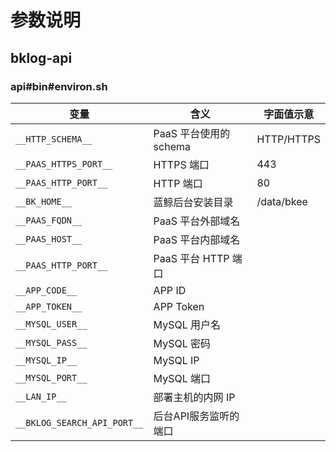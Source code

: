 # 参数说明

## bklog-api

### api#bin#environ.sh

| 变量                        | 含义                   | 字面值示意 |
| --------------------------- | ---------------------- | ---------- |
| `__HTTP_SCHEMA__`           | PaaS 平台使用的 schema | HTTP/HTTPS |
| `__PAAS_HTTPS_PORT__`       | HTTPS 端口             | 443        |
| `__PAAS_HTTP_PORT__`        | HTTP 端口              | 80         |
| `__BK_HOME__`               | 蓝鲸后台安装目录       | /data/bkee |
| `__PAAS_FQDN__`             | PaaS 平台外部域名      |            |
| `__PAAS_HOST__`             | PaaS 平台内部域名      |            |
| `__PAAS_HTTP_PORT__`        | PaaS 平台 HTTP 端口    |            |
| `__APP_CODE__`              | APP ID                 |            |
| `__APP_TOKEN__`             | APP Token              |            |
| `__MYSQL_USER__`            | MySQL 用户名           |            |
| `__MYSQL_PASS__`            | MySQL 密码             |            |
| `__MYSQL_IP__`              | MySQL IP               |            |
| `__MYSQL_PORT__`            | MySQL 端口             |            |
| `__LAN_IP__`                | 部署主机的内网 IP      |            |
| `__BKLOG_SEARCH_API_PORT__` | 后台API服务监听的端口  |            |

